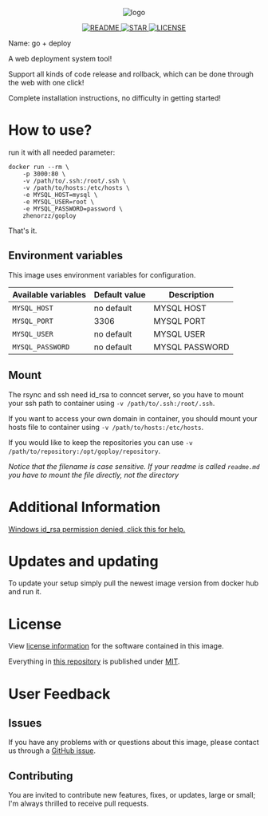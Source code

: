<p align=center>
    <img src="https://github.com/zhenorzz/goploy/blob/master/banner.png" alt="logo" title="logo" />
</p>

<p align="center">
  <a href="#">
      <img src="https://img.shields.io/badge/readme%20style-standard-brightgreen.svg" alt="README">
  </a>
  <a href="#">
      <img src="https://img.shields.io/badge/give%20me-a%20star-green.svg" alt="STAR">
  </a>
  <a href="../LICENSE">
    <img src="https://img.shields.io/badge/License-MIT-yellow.svg" alt="LICENSE">
  </a>
</p>

Name: go + deploy

A web deployment system tool!

Support all kinds of code release and rollback, which can be done through the web with one click!

Complete installation instructions, no difficulty in getting started!

# How to use?

run it with all needed parameter:

```console
docker run --rm \
    -p 3000:80 \
    -v /path/to/.ssh:/root/.ssh \
    -v /path/to/hosts:/etc/hosts \
    -e MYSQL_HOST=mysql \
    -e MYSQL_USER=root \
    -e MYSQL_PASSWORD=password \
    zhenorzz/goploy
```

That's it.


## Environment variables

This image uses environment variables for configuration.

|Available variables     |Default value        |Description                                         |
|------------------------|---------------------|----------------------------------------------------|
|`MYSQL_HOST`     |no default     |MYSQL HOST|
|`MYSQL_PORT`     |3306           |MYSQL PORT|
|`MYSQL_USER`     |no default     |MYSQL USER|
|`MYSQL_PASSWORD` |no default     |MYSQL PASSWORD|

## Mount

The rsync and ssh need id_rsa to conncet server, so you have to mount your ssh path to container using `-v /path/to/.ssh:/root/.ssh`.

If you want to access your own domain in container, you should mount your hosts file to container using `-v /path/to/hosts:/etc/hosts`.

If you would like to keep the repositories you can use `-v /path/to/repository:/opt/goploy/repository`.

*Notice that the filename is case sensitive. If your readme is called `readme.md` you have to mount the file directly, not the directory*


# Additional Information
[Windows id_rsa permission denied, click this for help.](https://stackoverflow.com/questions/9270734/ssh-permissions-are-too-open-error)
 
# Updates and updating

To update your setup simply pull the newest image version from docker hub and run it.

# License

View [license information](https://github.com/zhenorzz/goploy/blob/master/LICENSE) for the software contained in this image.

Everything in [this repository](https://github.com/zhenorzz/goploy) is published under [MIT](https://spdx.org/licenses/MIT).

# User Feedback

## Issues

If you have any problems with or questions about this image, please contact us through a [GitHub issue](https://github.com/zhenorzz/goploy/issues).


## Contributing

You are invited to contribute new features, fixes, or updates, large or small; I'm always thrilled to receive pull requests.
